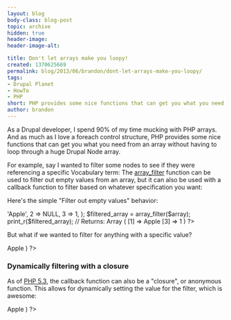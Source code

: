 ```yaml
---
layout: blog
body-class: blog-post
topic: archive
hidden: true
header-image:
header-image-alt:

title: Don't let arrays make you loopy!
created: 1370625669
permalink: blog/2013/06/brandon/dont-let-arrays-make-you-loopy/
tags:
- Drupal Planet
- HowTo
- PHP
short: PHP provides some nice functions that can get you what you need from an array without having to loop through a huge Drupal Node array.
author: brandon
---
```

As a Drupal developer, I spend 90% of my time mucking with PHP arrays. And as much as I love a foreach control structure, PHP provides some nice functions that can get you what you need from an array without having to loop through a huge Drupal Node array.

For example, say I wanted to filter some nodes to see if they were referencing a specific Vocabulary term: The [array_filter](http://php.net/manual/en/function.array-filter.php) function can be used to filter out empty values from an array, but it can also be used with a callback function to filter based on whatever specification you want:

Here's the simple "Filter out empty values" behavior:

<?php
    $array = array(
      1 => 'Apple',
      2 => NULL,
      3 => 1,
    );
    $filtered_array = array_filter($array);
    print_r($filtered_array);
    // Returns: Array ( [1] => Apple [3] => 1 )
?>

But what if we wanted to filter for anything with a specific value?

<?php
    function apple_callback($item) {
      if($item == 'Apple') {
        return TRUE;
      }
      return FALSE;
    }
    $callback_filtered_array = array_filter($array, 'apple_callback');
    print_r($callback_filtered_array);
    // Returns: Array ( [1] => Apple )
?>

### Dynamically filtering with a closure

As of [PHP 5.3](http://www.php.net/manual/en/functions.anonymous.php), the callback function can also be a "closure", or anonymous function. This allows for dynamically setting the value for the filter, which is awesome:

<?php
    function filter_closure($filter_value) {
        return function($item) use($filter_value) {
        return $item == $filter_value;
      };
    }

    $dynamic_variable = 'Apple';
    $anonymous_filter = filter_closure($dynamic_variable);
    $array_filtered_closure = array_filter($array, $anonymous_filter);
    print_r($array_filtered_closure);
    // Returns: Array ( [1] => Apple )
?>
